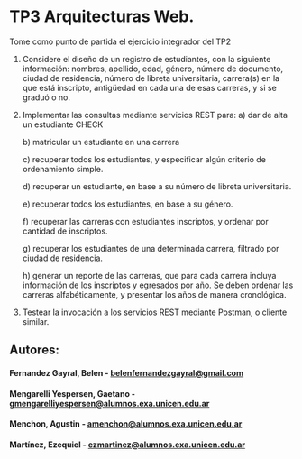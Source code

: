 # TP3 Arquitecturas Web.

Tome como punto de partida el ejercicio integrador del TP2

1) Considere el diseño de un registro de estudiantes, con la siguiente información: nombres,
   apellido, edad, género, número de documento, ciudad de residencia, número de libreta
   universitaria, carrera(s) en la que está inscripto, antigüedad en cada una de esas carreras, y
   si se graduó o no.

2) Implementar las consultas mediante servicios REST para:
   a) dar de alta un estudiante CHECK

   b) matricular un estudiante en una carrera

   c) recuperar todos los estudiantes, y especificar algún criterio de ordenamiento simple.

   d) recuperar un estudiante, en base a su número de libreta universitaria.

   e) recuperar todos los estudiantes, en base a su género.

   f) recuperar las carreras con estudiantes inscriptos, y ordenar por cantidad de inscriptos.

   g) recuperar los estudiantes de una determinada carrera, filtrado por ciudad de residencia.

   h) generar un reporte de las carreras, que para cada carrera incluya información de los
   inscriptos y egresados por año. Se deben ordenar las carreras alfabéticamente, y
   presentar los años de manera cronológica.

3) Testear la invocación a los servicios REST mediante Postman, o cliente similar.

## Autores:

####  Fernandez Gayral, Belen - belenfernandezgayral@gmail.com
#### Mengarelli Yespersen, Gaetano	- gmengarelliyespersen@alumnos.exa.unicen.edu.ar
#### Menchon, Agustin - amenchon@alumnos.exa.unicen.edu.ar
#### Martínez, Ezequiel - ezmartinez@alumnos.exa.unicen.edu.ar
